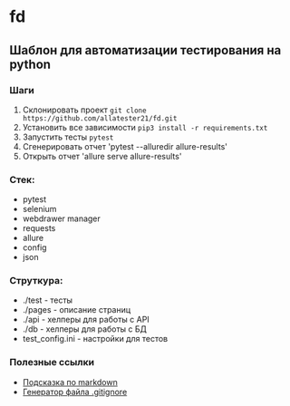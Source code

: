 # fd

## Шаблон для автоматизации тестирования на python

### Шаги
1. Склонировать проект `git clone https://github.com/allatester21/fd.git`
2. Установить все зависимости `pip3 install -r requirements.txt`
3. Запустить тесты `pytest`
4. Сгенерировать отчет 'pytest --alluredir allure-results'
5. Открыть отчет 'allure serve allure-results'

### Стек:
- pytest
- selenium
- webdrawer manager
- requests
- allure
- config
- json

### Струткура:
- ./test - тесты
- ./pages - описание страниц
- ./api - хелперы для работы с API
- ./db - хелперы для работы с БД
- test_config.ini - настройки для тестов

### Полезные ссылки
- [Подсказка по markdown](https://www.markdownguide.org/basic-syntax/)
- [Генератор файла .gitignore](https://www.toptal.com/developers/gitignore)
